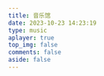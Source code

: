 ```yaml
---
title: 音乐馆
date: 2023-10-23 14:23:19
type: music
aplayer: true
top_img: false
comments: false
aside: false
---
```

